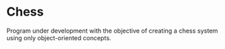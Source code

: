 # Chess

Program under development with the objective of creating a chess system using only object-oriented concepts.
